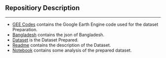 ## Repositiory Description
---
- [GEE Codes](https://github.com/Tanveer2719/Flood-Analysis/tree/main/GEE%20Codes) contains the Google Earth Engine code used for the dataset Preparation.
- [Bangladesh](/bangladesh_boundary.geojson) contains the json of Bangladesh.
- [Dataset](/combined%20Data.csv) is the Dataset Prepared.
- [Readme](https://github.com/Tanveer2719/Flood-Analysis/blob/main/Dataset.md) contains the description of the Dataset.
- [Notebook](/Dataset_properties.ipynb) contains some analysis of the prepared dataset.
